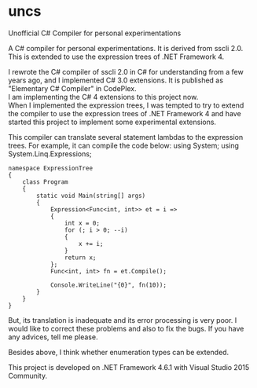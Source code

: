 # uncs
Unofficial C# Compiler for personal experimentations

A C# compiler for personal experimentations. It is derived from sscli 2.0.  
This is extended to use the expression trees of .NET Framework 4.

I rewrote the C# compiler of sscli 2.0 in C# for understanding from a few years ago,
and I implemented C# 3.0 extensions. It is published as "Elementary C# Compiler" in CodePlex.  
I am implementing the C# 4 extensions to this project now.  
When I implemented the expression trees, I was tempted to try to extend the compiler to use the expression trees of .NET Framework 4 and have started this project to implement some experimental extensions.

This compiler can translate several statement lambdas to the expression trees. For example, it can compile the code below:
    using System;
    using System.Linq.Expressions;
    
    namespace ExpressionTree
    {
        class Program
        {
            static void Main(string[] args)
            {
                Expression<Func<int, int>> et = i =>
                {
                    int x = 0;
                    for (; i > 0; --i)
                    {
                        x += i;
                    }
                    return x;
                };
                Func<int, int> fn = et.Compile();
    
                Console.WriteLine("{0}", fn(10));
            }
        }
    }

But, its translation is inadequate and its error processing is very poor. I would like to correct these problems and also to fix the bugs. If you have any advices, tell me please.

Besides above, I think whether enumeration types can be extended.

This project is developed on .NET Framework 4.6.1 with Visual Studio 2015 Community.
